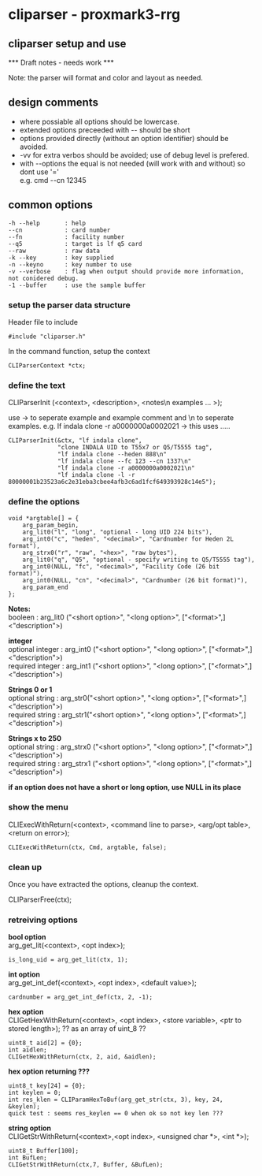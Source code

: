 # cliparser - proxmark3-rrg

## cliparser setup and use

*** Draft notes - needs work ***

Note: the parser will format and color and layout as needed.

## design comments
* where possiable all options should be lowercase.  
* extended options preceeded with -- should be short  
* options provided directly (without an option identifier) should be avoided.  
* -vv for extra verbos should be avoided; use of debug level is prefered.  
* with --options the equal is not needed (will work with and without) so dont use '='  
  e.g. cmd --cn 12345

## common options
    -h --help       : help
    --cn            : card number
    --fn            : facility number
    --q5            : target is lf q5 card
    --raw           : raw data
    -k --key        : key supplied
    -n --keyno      : key number to use
    -v --verbose    : flag when output should provide more information, not conidered debug.
    -1 --buffer     : use the sample buffer

### setup the parser data structure
Header file to include

    #include "cliparser.h"

In the command function, setup the context

    CLIParserContext *ctx;


### define the text
CLIParserInit (\<context\>, \<description\>, \<notes\n examples ... \>);

use -> to seperate example and example comment and \\n to seperate examples.
e.g. lf indala clone -r a0000000a0002021 -> this uses .....

    CLIParserInit(&ctx, "lf indala clone",                          
                  "clone INDALA UID to T55x7 or Q5/T5555 tag",      
                  "lf indala clone --heden 888\n"                   
                  "lf indala clone --fc 123 --cn 1337\n"
                  "lf indala clone -r a0000000a0002021\n"
                  "lf indala clone -l -r 80000001b23523a6c2e31eba3cbee4afb3c6ad1fcf649393928c14e5");

### define the options

    void *argtable[] = {
        arg_param_begin,
        arg_lit0("l", "long", "optional - long UID 224 bits"),                
        arg_int0("c", "heden", "<decimal>", "Cardnumber for Heden 2L format"),  
        arg_strx0("r", "raw", "<hex>", "raw bytes"),                          
        arg_lit0("q", "Q5", "optional - specify writing to Q5/T5555 tag"),
        arg_int0(NULL, "fc", "<decimal>", "Facility Code (26 bit format)"),
        arg_int0(NULL, "cn", "<decimal>", "Cardnumber (26 bit format)"),
        arg_param_end
    };
    
**Notes:**  
booleen : arg_lit0 ("\<short option\>", "\<long option\>", \["\<format\>",\] \<"description"\>)  

**integer**  
    optional integer : arg_int0 ("\<short option\>", "\<long option\>", \["\<format\>",\] \<"description"\>)\
    required integer : arg_int1 ("\<short option\>", "\<long option\>", \["\<format\>",\] \<"description"\>)

**Strings 0 or 1**  
     optional string : arg_str0("\<short option\>", "\<long option\>", \["\<format\>",\] \<"description"\>)\
     required string : arg_str1("\<short option\>", "\<long option\>", \["\<format\>",\] \<"description"\>)

**Strings x to 250**  
    optional string : arg_strx0 ("\<short option\>", "\<long option\>", \["\<format\>",\] \<"description"\>)\
    required string : arg_strx1 ("\<short option\>", "\<long option\>", \["\<format\>",\] \<"description"\>)

**if an option does not have a short or long option, use NULL in its place**
        
### show the menu
CLIExecWithReturn(\<context\>, \<command line to parse\>, \<arg/opt table\>, \<return on error\>);

    CLIExecWithReturn(ctx, Cmd, argtable, false);

### clean up
Once you have extracted the options, cleanup the context.

   CLIParserFree(ctx);

### retreiving options
**bool option**  
arg_get_lit(\<context\>, \<opt index\>);

    is_long_uid = arg_get_lit(ctx, 1);

**int option**  
arg_get_int_def(\<context\>, \<opt index\>, \<default value\>);

    cardnumber = arg_get_int_def(ctx, 2, -1);

**hex option**  
CLIGetHexWithReturn(\<context\>, \<opt index\>, \<store variable\>, \<ptr to stored length\>);
    ?? as an array of uint_8 ??
    
    uint8_t aid[2] = {0};
    int aidlen;
    CLIGetHexWithReturn(ctx, 2, aid, &aidlen);

**hex option returning ???**  

    uint8_t key[24] = {0};
    int keylen = 0;
    int res_klen = CLIParamHexToBuf(arg_get_str(ctx, 3), key, 24, &keylen);
    quick test : seems res_keylen == 0 when ok so not key len ??? 

**string option**  
CLIGetStrWithReturn(\<context\>,\<opt index\>, \<unsigned char \*\>, \<int \*\>);

    uint8_t Buffer[100];
    int BufLen;
    CLIGetStrWithReturn(ctx,7, Buffer, &BufLen);

